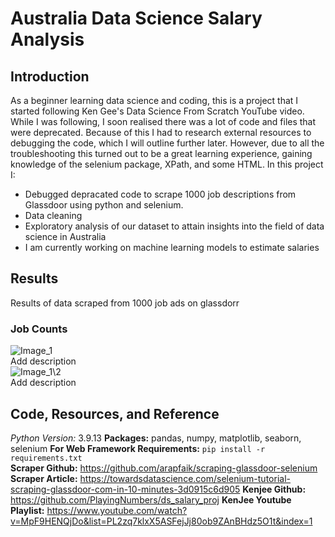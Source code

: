 # Australia Data Science Salary Analysis

## Introduction
As a beginner learning data science and coding, this is a project that I started following Ken Gee's Data Science From Scratch YouTube video. While I was following, I soon realised there was a lot of code and files that were deprecated. Because of this I had to research external resources to debugging the code, which I will outline further later. However, due to all the troubleshooting this turned out to be a great learning experience, gaining knowledge of the selenium package, XPath, and some HTML.
In this project I:
* Debugged depracated code to scrape 1000 job descriptions from Glassdoor using python and selenium.
* Data cleaning
* Exploratory analysis of our dataset to attain insights into the field of data science in Australia
* I am currently working on machine learning models to estimate salaries

## Results  
Results of data scraped from 1000 job ads on glassdorr
### Job Counts
![Image_1](https://github.com/joshuadunn1/ds_salary_proj/blob/main/Counts_figure_cropped.png)  
Add description  
![Image_1\2](https://github.com/joshuadunn1/ds_salary_proj/blob/main/salary_figure_cropped.png)  
Add description  

## Code, Resources, and Reference

_Python Version:_   3.9.13
**Packages:**   pandas, numpy, matplotlib, seaborn, selenium
**For Web Framework Requirements:**   ```pip install -r requirements.txt```  
**Scraper Github:**  https://github.com/arapfaik/scraping-glassdoor-selenium  
**Scraper Article:**   https://towardsdatascience.com/selenium-tutorial-scraping-glassdoor-com-in-10-minutes-3d0915c6d905
**Kenjee Github:**   https://github.com/PlayingNumbers/ds_salary_proj
**KenJee Youtube Playlist:**  https://www.youtube.com/watch?v=MpF9HENQjDo&list=PL2zq7klxX5ASFejJj80ob9ZAnBHdz5O1t&index=1
